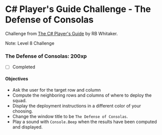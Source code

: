 # C# Player's Guide Challenge - The Defense of Consolas
Challenge from [The C# Player's Guide](https://csharpplayersguide.com/) by RB Whitaker.

Note: Level 8 Challenge

### The Defense of Consolas: 200xp
- [ ] Completed

#### Objectives
- Ask the user for the target row and column
- Compute the neighboring rows and columns of where to deploy the squad.
- Display the deployment instructions in a different color of your choosing.
- Change the window title to be `The Defense of Consolas`.
- Play a sound with `Console.Beep` when the results have been computed and displayed.
